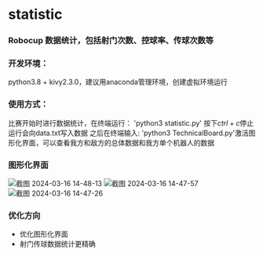 # statistic

### Robocup 数据统计，包括射门次数、控球率、传球次数等

### 开发环境：

python3.8 + kivy2.3.0，建议用anaconda管理环境，创建虚拟环境运行

### 使用方式：
比赛开始时进行数据统计，在终端运行：
'python3 statistic.py'
按下$ctrl+c$停止运行会向data.txt写入数据
之后在终端输入:
'python3 TechnicalBoard.py'激活图形化界面，可以查看我方和敌方的总体数据和我方单个机器人的数据
### 图形化界面
![截图 2024-03-16 14-48-13](https://github.com/NorwegianSmokedSalmon/statistic/assets/131785818/f0762354-07dd-411e-8ffd-8d91978aed32)
![截图 2024-03-16 14-47-57](https://github.com/NorwegianSmokedSalmon/statistic/assets/131785818/c96ff588-5296-4b8a-b629-27b92df27033)
![截图 2024-03-16 14-47-26](https://github.com/NorwegianSmokedSalmon/statistic/assets/131785818/e92a6677-2e66-4bb5-9482-414db9638ed0)
### 优化方向
* 优化图形化界面
* 射门传球数据统计更精确
